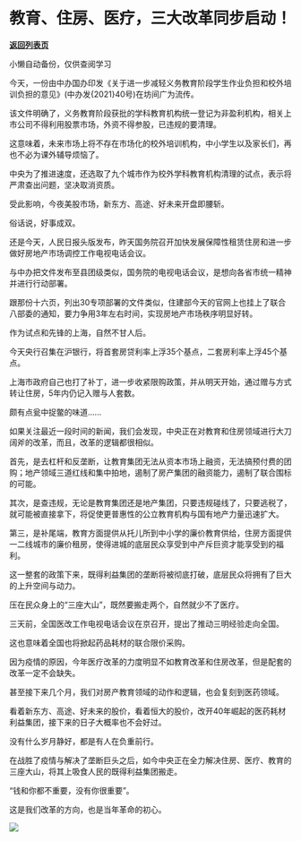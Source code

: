 # 教育、住房、医疗，三大改革同步启动！

[**返回列表页**](/gzh/政事堂2019)

小懒自动备份，仅供查阅学习

今天，一份由中办国办印发《关于进一步减轻义务教育阶段学生作业负担和校外培训负担的意见》(中办发{2021}40号)在坊间广为流传。  

  

该文件明确了，义务教育阶段获批的学科教育机构统一登记为非盈利机构，相关上市公司不得利用股票市场，外资不得参股，已违规的要清理。  

  

这意味着，未来市场上将不存在市场化的校外培训机构，中小学生以及家长们，再也不必为课外辅导烦恼了。

  

中央为了推进速度，还选取了九个城市作为校外学科教育机构清理的试点，表示将严肃查出问题，坚决取消资质。

  

受此影响，今夜美股市场，新东方、高途、好未来开盘即腰斩。

  

俗话说，好事成双。  

  

还是今天，人民日报头版发布，昨天国务院召开加快发展保障性租赁住房和进一步做好房地产市场调控工作电视电话会议。

  

与中办把文件发布至县团级类似，国务院的电视电话会议，是想向各省市统一精神并进行行动部署。  

  

跟那份十六页，列出30专项部署的文件类似，住建部今天的官网上也挂上了联合八部委的通知，要力争用3年左右时间，实现房地产市场秩序明显好转。

  

作为试点和先锋的上海，自然不甘人后。  

  

今天央行召集在沪银行，将首套房贷利率上浮35个基点，二套房利率上浮45个基点。

  

上海市政府自己也打了补丁，进一步收紧限购政策，并从明天开始，通过赠与方式转让住房，5年内仍记入赠与人套数。

  

颇有点瓮中捉鳖的味道......  

  

如果关注最近一段时间的新闻，我们会发现，中央正在对教育和住房领域进行大刀阔斧的改革，而且，改革的逻辑都很相似。

  

首先，是去杠杆和反垄断，让教育集团无法从资本市场上融资，无法搞预付费的团购；地产领域三道红线和集中拍地，遏制了房产集团的融资能力，遏制了联合围标的可能。

  

其次，是查违规，无论是教育集团还是地产集团，只要违规碰线了，只要逃税了，就可能被直接拿下，将促使更普惠性的公立教育机构与国有地产力量迅速扩大。

  

第三，是补尾端，教育方面提供从托儿所到中小学的廉价教育供给，住房方面提供一二线城市的廉价租房，使得进城的底层民众享受到中产斥巨资才能享受到的福利。

  

这一整套的政策下来，既得利益集团的垄断将被彻底打破，底层民众将拥有了巨大的上升空间与动力。  

  

压在民众身上的“三座大山”，既然要搬走两个，自然就少不了医疗。

  

三天前，全国医改工作电视电话会议在京召开，提出了推动三明经验走向全国。

  

这也意味着全国也将掀起药品耗材的联合限价采购。

  

因为疫情的原因，今年医疗改革的力度明显不如教育改革和住房改革，但是配套的改革一定不会缺失。  

  

甚至接下来几个月，我们对房产教育领域的动作和逻辑，也会复刻到医药领域。

  

看着新东方、高途、好未来的股价，看着恒大的股价，改开40年崛起的医药耗材利益集团，接下来的日子大概率也不会好过。  

  

没有什么岁月静好，都是有人在负重前行。  

  

在战胜了疫情与解决了垄断巨头之后，如今中央正在全力解决住房、医疗、教育的三座大山，将其上吸食人民的既得利益集团搬走。

  

“钱和你都不重要，没有你很重要”。

  

这是我们改革的方向，也是当年革命的初心。

  

![](https://mmbiz.qpic.cn/mmbiz_png/rxhS23yu8cPESSA91gEYw2OwJVRHGHLJ8gXbxnn2SbkXuibTECKYzpjGhzXzibPHtNvdwPYu0OHVqhynWfgz1rQQ/640?wx_fmt=png)

  

